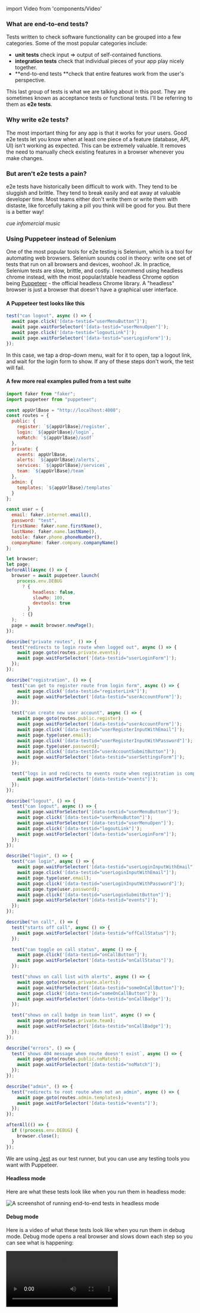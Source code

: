 import Video from 'components/Video'

### What are end-to-end tests?

Tests written to check software functionality can be grouped into a few categories. Some of the most popular categories include:

- **unit tests** check input => output of self-contained functions.
- **integration tests** check that individual pieces of your app play nicely together.
- **end-to-end tests **check that entire features work from the user's perspective.

This last group of tests is what we are talking about in this post. They are sometimes known as acceptance tests or functional tests. I'll be referring to them as **e2e tests**.

### Why write e2e tests?

The most important thing for any app is that it works for your users. Good e2e tests let you know when at least one piece of a feature (database, API, UI) isn't working as expected. This can be extremely valuable. It removes the need to manually check existing features in a browser whenever you make changes.

### But aren't e2e tests a pain?

e2e tests have historically been difficult to work with. They tend to be sluggish and brittle. They tend to break easily and eat away at valuable developer time. Most teams either don't write them or write them with distaste, like forcefully taking a pill you think will be good for you. But there is a better way!

_cue infomercial music_

### Using Puppeteer instead of Selenium

One of the most popular tools for e2e testing is Selenium, which is a tool for automating web browsers. Selenium sounds cool in theory: write one set of tests that run on all browsers and devices, woohoo! Jk. In practice, Selenium tests are slow, brittle, and costly. I recommend using headless chrome instead, with the most popular/stable headless Chrome option being [Puppeteer](https://github.com/GoogleChrome/puppeteer) - the official headless Chrome library. A "headless" browser is just a browser that doesn't have a graphical user interface.

#### A Puppeteer test looks like this

```javascript
test("can logout", async () => {
  await page.click('[data-testid="userMenuButton"]');
  await page.waitForSelector('[data-testid="userMenuOpen"]');
  await page.click('[data-testid="logoutLink"]');
  await page.waitForSelector('[data-testid="userLoginForm"]');
});
```

In this case, we tap a drop-down menu, wait for it to open, tap a logout link, and wait for the login form to show. If any of these steps don't work, the test will fail.

#### A few more real examples pulled from a test suite

```javascript
import faker from "faker";
import puppeteer from "puppeteer";

const appUrlBase = "http://localhost:4000";
const routes = {
  public: {
    register: `${appUrlBase}/register`,
    login: `${appUrlBase}/login`,
    noMatch: `${appUrlBase}/asdf`
  },
  private: {
    events: appUrlBase,
    alerts: `${appUrlBase}/alerts`,
    services: `${appUrlBase}/services`,
    team: `${appUrlBase}/team`
  },
  admin: {
    templates: `${appUrlBase}/templates`
  }
};

const user = {
  email: faker.internet.email(),
  password: "test",
  firstName: faker.name.firstName(),
  lastName: faker.name.lastName(),
  mobile: faker.phone.phoneNumber(),
  companyName: faker.company.companyName()
};

let browser;
let page;
beforeAll(async () => {
  browser = await puppeteer.launch(
    process.env.DEBUG
      ? {
          headless: false,
          slowMo: 100,
          devtools: true
        }
      : {}
  );
  page = await browser.newPage();
});

describe("private routes", () => {
  test("redirects to login route when logged out", async () => {
    await page.goto(routes.private.events);
    await page.waitForSelector('[data-testid="userLoginForm"]');
  });
});

describe("registration", () => {
  test("can get to register route from login form", async () => {
    await page.click('[data-testid="registerLink"]');
    await page.waitForSelector('[data-testid="userAccountForm"]');
  });

  test("can create new user account", async () => {
    await page.goto(routes.public.register);
    await page.waitForSelector('[data-testid="userAccountForm"]');
    await page.click('[data-testid="userRegisterInputWithEmail"]');
    await page.type(user.email);
    await page.click('[data-testid="userRegisterInputWithPassword"]');
    await page.type(user.password);
    await page.click('[data-testId="userAccountSubmitButton"]');
    await page.waitForSelector('[data-testid="userSettingsForm"]');
  });

  test("logs in and redirects to events route when registration is complete", async () => {
    await page.waitForSelector('[data-testid="events"]');
  });
});

describe("logout", () => {
  test("can logout", async () => {
    await page.waitForSelector('[data-testid="userMenuButton"]');
    await page.click('[data-testid="userMenuButton"]');
    await page.waitForSelector('[data-testid="userMenuOpen"]');
    await page.click('[data-testid="logoutLink"]');
    await page.waitForSelector('[data-testid="userLoginForm"]');
  });
});

describe("login", () => {
  test("can login", async () => {
    await page.waitForSelector('[data-testid="userLoginInputWithEmail"]');
    await page.click('[data-testid="userLoginInputWithEmail"]');
    await page.type(user.email);
    await page.click('[data-testid="userLoginInputWithPassword"]');
    await page.type(user.password);
    await page.click('[data-testid="userLoginSubmitButton"]');
    await page.waitForSelector('[data-testid="events"]');
  });
});

describe("on call", () => {
  test("starts off call", async () => {
    await page.waitForSelector('[data-testid="offCallStatus"]');
  });

  test("can toggle on call status", async () => {
    await page.click('[data-testid="onCallButton"]');
    await page.waitForSelector('[data-testid="onCallStatus"]');
  });

  test("shows on call list with alerts", async () => {
    await page.goto(routes.private.alerts);
    await page.waitForSelector('[data-testid="someOnCallButton"]');
    await page.click('[data-testid="someOnCallButton"]');
    await page.waitForSelector('[data-testid="onCallBadge"]');
  });

  test("shows on call badge in team list", async () => {
    await page.goto(routes.private.team);
    await page.waitForSelector('[data-testid="onCallBadge"]');
  });
});

describe("errors", () => {
  test(`shows 404 message when route doesn't exist`, async () => {
    await page.goto(routes.public.noMatch);
    await page.waitForSelector('[data-testid="noMatch"]');
  });
});

describe("admin", () => {
  test("redirects to root route when not an admin", async () => {
    await page.goto(routes.admin.templates);
    await page.waitForSelector('[data-testid="events"]');
  });
});

afterAll(() => {
  if (!process.env.DEBUG) {
    browser.close();
  }
});
```

We are using [Jest](https://facebook.github.io/jest/) as our test runner, but you can use any testing tools you want with Puppeteer.

#### Headless mode

Here are what these tests look like when you run them in headless mode:

![A screenshot of running end-to-end tests in headless mode](/static/puppeteer-headless-tests.png)

#### Debug mode

Here is a video of what these tests look like when you run them in debug mode. Debug mode opens a real browser and slows down each step so you can see what is happening:

<Video src="/static/puppeteer-debug-tests.mp4" />

#### Some of the things I really like about Puppeteer

- It's **official** from the Chrome team. This means it has a solid future. This also means it supports all modern JavaScript syntax available in Chrome (like async/await).
- Puppeteer is** headless** so it can run without a visual browser; this makes running tests faster. Additionally, tests can run in Continuous Integration without extra setup or costs.
- It has a **simple API** to do common things like typing in inputs, clicking etc.
- Puppeteer **can be used for any browser automation, **not just testing.
- It **doesn't need to know anything about your stack.** We are using Elixir and React, but we could just as well be using any other tools.

Note that Puppeteer only runs tests in Chrome. For many apps, this is enough because we only support modern browsers which have minimal inconsistencies. If your app has a lot of device or browser specific code, you may still want Selenium. For everyone else, Puppeteer makes a lot of sense.

### Tips for writing e2e tests

#### Tip 1: Test features, not implementation

The purpose of e2e tests is to fail when you break some expected user-facing functionality. When you have a failing test it means you either broke something that should be fixed, or the feature has changed (so the test needs to be updated). If you find yourself dealing with failing tests outside these two situations it means you have brittle tests. Brittle tests check the implementation of a feature, which ties you to the implementation. Instead, I highly recommend only testing the end result of the feature (what the user expects - **the behavior**).

A bad example:

```javascript
test('can logout', async () => {
  await page.click('#menu div > a')
  sleep 500
})
```

This is a brittle test because it relies on implementation details (arbitrary nested elements and wait times).

A good example:

```javascript
test("can logout", async () => {
  await page.click('[data-testid="userMenuButton"]');
  await page.waitForSelector('[data-testid="userMenuOpen"]');
  await page.click('[data-testid="logoutLink"]');
  await page.waitForSelector('[data-testid="userLoginForm"]');
});
```

This test is less brittle because it uses test IDs and waits for events before proceeding.

We use test IDs like this to provide interaction as a user would with key elements. We use these as a contract between implementation and user interaction. The benefit of test IDs is that we could change the underlying implementation without breaking the test. For example, we could move the `logoutLink` test ID to a `button` tag instead of an `a` tag. Or we could switch our view rendering from Angular to React. The test would still pass because the log out feature still works.

#### Tip 2: Stick to the happy path features

Even with Puppeteer, e2e tests are still slower and more brittle than unit tests. We try to use unit tests where we can, especially edge cases. Then we add e2e tests only for the "happy path" of a user. This lets us know when something breaks for the majority use case.

#### Tip 3: Use async/await for asynchronous things

Using async/await is a great way to deal with chains of async events, which is most of what e2e testing is. async/await is cleaner than callback chains. And please, whatever you do, don't use arbitrary wait times. These tests will fail from race conditions with different network and computer speeds.

#### Tip 4: Use a fake data generator like faker

Using a fake data generator like [faker](https://www.npmjs.com/package/faker) ensures that your app is flexible. It guarantees your app has the same output each time it is run with the same input. This is in contrast to using a single test account for each test run that has a bunch of state sitting around, making your tests inconsistent. For example, you can use faker like this to create a random user for each test run:

```javascript
import faker from "faker";

const user = {
  email: faker.internet.email(),
  password: "test",
  firstName: faker.name.firstName(),
  lastName: faker.name.lastName(),
  mobile: faker.phone.phoneNumber(),
  companyName: faker.company.companyName()
};
```

### Summary

e2e testing has traditionally been difficult. Using headless Chrome has made e2e testing more reliable and simple. I recommend you try it out on your projects!
